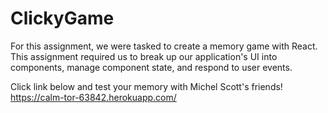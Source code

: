 # ClickyGame

For this assignment, we were tasked to create a memory game with React. This assignment required us to break up our application's UI into components, manage component state, and respond to user events.


Click link below and test your memory with Michel Scott's friends!
https://calm-tor-63842.herokuapp.com/

